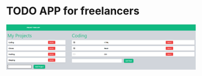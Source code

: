 <h1>TODO APP for freelancers</h1>

![alt text](https://raw.githubusercontent.com/pulkitbhutani/next-js-todo-app/main/screenshot/1.PNG)